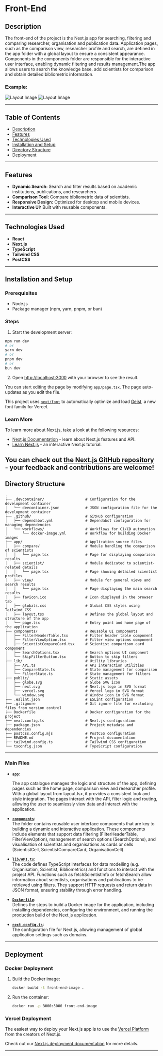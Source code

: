 # Front-End 

## Description 
The front-end of the project is the Next.js app for searching, filtering and comparing researcher, organisation and publication data. Application pages, such as the comparison view, researcher profile and search, are defined in the app folder with a global layout to ensure a consistent appearance. Components in the components folder are responsible for the interactive user interface, enabling dynamic filtering and results management.The app allows users to search the knowledge base, add scientists for comparison and obtain detailed bibliometric information. 

### Example:

![Layout Image](https://github.com/IO-Lab2/Docs/blob/dev/Layout1.png?raw=true)
![Layout Image](https://github.com/IO-Lab2/Docs/blob/dev/Layout2.png?raw=true)



---

## Table of Contents
- [Description](#description)
- [Features](#features)
- [Technologies Used](#technologies-used)
- [Installation and Setup](#installation-and-setup)
- [Directory Structure](#directory-structure)
- [Deployment](#deployment)

---

## Features
- **Dynamic Search:** Search and filter results based on academic institutions, publications, and researchers.
- **Comparison Tool:** Compare bibliometric data of scientists.
- **Responsive Design:** Optimized for desktop and mobile devices.
- **Interactive UI:** Built with reusable components.

---

## Technologies Used
- **React**
- **Next.js**
- **TypeScript**
- **Tailwind CSS**
- **PostCSS**

---

## Installation and Setup

### Prerequisites
- Node.js 
- Package manager (npm, yarn, pnpm, or bun)

### Steps

1. Start the development server:
 ```bash
npm run dev
# or
yarn dev
# or
pnpm dev
# or
bun dev
```

2. Open [http://localhost:3000](http://localhost:3000) with your browser to see the result.

You can start editing the page by modifying `app/page.tsx`. The page auto-updates as you edit the file.

This project uses [`next/font`](https://nextjs.org/docs/app/building-your-application/optimizing/fonts) to automatically optimize and load [Geist](https://vercel.com/font), a new font family for Vercel.

### Learn More

To learn more about Next.js, take a look at the following resources:

- [Next.js Documentation](https://nextjs.org/docs) - learn about Next.js features and API.
- [Learn Next.js](https://nextjs.org/learn) - an interactive Next.js tutorial.

You can check out [the Next.js GitHub repository](https://github.com/vercel/next.js) - your feedback and contributions are welcome!
---

## Directory Structure

```
.
├── .devcontainer/                   # Configuration for the development container
│   └── devcontainer.json            # JSON configuration file for the development container
├── .github/                         # GitHub configuration
│   ├── dependabot.yml               # Dependabot configuration for managing dependencies
│   └── workflows/                   # Workflows for CI/CD automation
│       └── docker-image.yml         # Workflow for building Docker images
├── app/                             # Application source files
│   ├── compare/                     # Module handling the comparison of scientists
│   │   └── page.tsx                 # Page for displaying comparison results
│   ├── scientist/                   # Module dedicated to scientist-related details
│   │   └── page.tsx                 # Page showing detailed scientist profiles
│   ├── view/                        # Module for general views and search results
│   │   └── page.tsx                 # Page displaying the main search results
│   ├── favicon.ico                  # Icon displayed in the browser tab
│   ├── globals.css                  # Global CSS styles using Tailwind CSS
│   ├── layout.tsx                   # Defines the global layout and structure of the app
│   └── page.tsx                     # Entry point and home page of the application
├── components/                      # Reusable UI components
│   ├── FilterHeaderTable.tsx        # Filter header table component
│   ├── FilterViewOption.tsx         # Filter view options component
│   ├── ScientistCompareCard.tsx     # Scientist comparison card component
│   ├── SearchOptions.tsx            # Search options UI component
│   └── SkipFilterButton.tsx         # Button to skip filters
├── lib/                             # Utility libraries
│   ├── API.ts                       # API interaction utilities
│   ├── CompareState.ts              # State management for comparison
│   └── FilterState.ts               # State management for filters
├── public/                          # Static assets
│   ├── globe.svg                    # Globe SVG icon
│   ├── next.svg                     # Next.js logo in SVG format
│   ├── vercel.svg                   # Vercel logo in SVG format
│   └── window.svg                   # Window icon in SVG format
├── .eslint.json                     # ESLint configuration
├── .gitignore                       # Git ignore file for excluding files from version control
├── Dockerfile                       # Docker configuration for the project
├── next.config.ts                   # Next.js configuration
├── package.json                     # Project metadata and dependencies
├── postcss.config.mjs               # PostCSS configuration
├── README.md                        # Project documentation
├── tailwind.config.ts               # Tailwind CSS configuration
└── tsconfig.json                    # TypeScript configuration
```

---

### Main Files  
- **[``app``](https://github.com/IO-Lab2/Front-end/tree/dev/app)**:  

   The app catalogue manages the logic and structure of the app, defining pages such as the home page, comparison view and researcher profile. With a global layout from layout.tsx, it provides a consistent look and style integration. The pages interact with the API, filter logic and routing, allowing the user to seamlessly view data and interact with the application.

- **[``components``](https://github.com/IO-Lab2/Front-end/tree/dev/components)**:  
The folder contains reusable user interface components that are key to building a dynamic and interactive application. These components include elements that support data filtering (FilterHeaderTable, FilterViewOption), management of search options (SearchOptions), and visualisation of scientists and organisations as cards or cells (ScientistCell, ScientistCompareCard, OrganisationCell).


- **[``lib/API.ts``](https://github.com/IO-Lab2/Front-end/blob/dev/lib/API.ts)**:  
   The code defines TypeScript interfaces for data modelling (e.g. Organisation, Scientist, Bibliometrics) and functions to interact with the project API. Functions such as fetchScientistInfo or fetchSearch allow information about scientists, organisations and publications to be retrieved using filters. They support HTTP requests and return data in JSON format, ensuring stability through error handling. 

- **[``Dockerfile``](https://github.com/IO-Lab2/Front-end/blob/dev/Dockerfile)**:  
  Defines the steps to build a Docker image for the application, including installing dependencies, configuring the environment, and running the production build of the Next.js application.

- **[``next.config.ts``](https://github.com/IO-Lab2/Front-end/blob/dev/next.config.ts)**:  
   The configuration file for Next.js, allowing management of global application settings such as domains.

---

## Deployment

### Docker Deployment
1. Build the Docker image:
   ```bash
   docker build -t front-end-image .
   ```
2. Run the container:
   ```bash
   docker run -p 3000:3000 front-end-image
   ```

### Vercel Deployment
The easiest way to deploy your Next.js app is to use the [Vercel Platform](https://vercel.com/new?utm_medium=default-template&filter=next.js&utm_source=create-next-app&utm_campaign=create-next-app-readme) from the creators of Next.js.

Check out our [Next.js deployment documentation](https://nextjs.org/docs/app/building-your-application/deploying) for more details.

---

